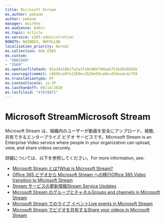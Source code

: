 ```yaml
---
title: Microsoft Stream
ms.author: pebaum
author: pebaum
manager: mnirkhe
ms.audience: Admin
ms.topic: article
ms.service: o365-administration
ROBOTS: NOINDEX, NOFOLLOW
localization_priority: Normal
ms.collection: Adm_O365
ms.custom:
- "9001509"
- "3569"
ms.openlocfilehash: 81e34a10b1fa2a3fa9c08b796bab751bd91602bb
ms.sourcegitcommit: c6692ce0fa1358ec3529e59ca0ecdfdea4cdc759
ms.translationtype: HT
ms.contentlocale: ja-JP
ms.lasthandoff: 09/14/2020
ms.locfileid: "47674871"
---
```

# <a name="microsoft-stream"></a><span data-ttu-id="ab601-102">Microsoft Stream</span><span class="sxs-lookup"><span data-stu-id="ab601-102">Microsoft Stream</span></span>

<span data-ttu-id="ab601-103">Microsoft Stream は、組織内のユーザーが動画を安全にアップロード、視聴、共有できるエンタープライズ ビデオ サービスです。</span><span class="sxs-lookup"><span data-stu-id="ab601-103">Microsoft Stream is an Enterprise Video service where people in your organization can upload, view, and share videos securely.</span></span> 

<span data-ttu-id="ab601-104">詳細については、以下を参照してください。</span><span class="sxs-lookup"><span data-stu-id="ab601-104">For more information, see:</span></span>

- [<span data-ttu-id="ab601-105">Microsoft Stream とは?</span><span class="sxs-lookup"><span data-stu-id="ab601-105">What is Microsoft Stream?</span></span>](https://docs.microsoft.com/stream/overview)
- [<span data-ttu-id="ab601-106">Office 365 ビデオから Microsoft Stream への移行</span><span class="sxs-lookup"><span data-stu-id="ab601-106">Office 365 Video transition to Microsoft Stream</span></span>](https://docs.microsoft.com/stream/migrate-from-office-365)
- [<span data-ttu-id="ab601-107">Stream サービスの更新情報</span><span class="sxs-lookup"><span data-stu-id="ab601-107">Stream Service Updates</span></span>](https://techcommunity.microsoft.com/t5/microsoft-stream-service-updates/bd-p/StreamAnnouncements)
- [<span data-ttu-id="ab601-108">Microsoft Stream のグループとチャネル</span><span class="sxs-lookup"><span data-stu-id="ab601-108">Groups and channels in Microsoft Stream</span></span>](https://docs.microsoft.com/stream/groups-channels-organization)
- [<span data-ttu-id="ab601-109">Microsoft Stream でのライブ イベント</span><span class="sxs-lookup"><span data-stu-id="ab601-109">Live events in Microsoft Stream</span></span>](https://docs.microsoft.com/stream/live-event-overview)
- [<span data-ttu-id="ab601-110">Microsoft Stream でビデオを共有する</span><span class="sxs-lookup"><span data-stu-id="ab601-110">Share your videos in Microsoft Stream</span></span>](https://docs.microsoft.com/stream/portal-share-video)
